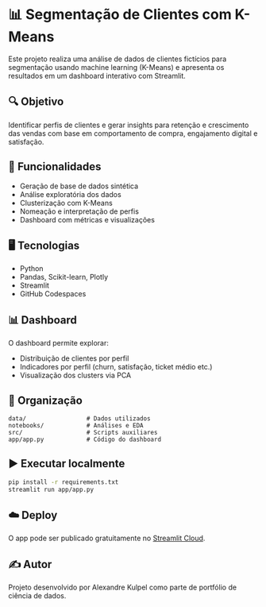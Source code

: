 # 📊 Segmentação de Clientes com K-Means

Este projeto realiza uma análise de dados de clientes fictícios para segmentação usando machine learning (K-Means) e apresenta os resultados em um dashboard interativo com Streamlit.

## 🔍 Objetivo

Identificar perfis de clientes e gerar insights para retenção e crescimento das vendas com base em comportamento de compra, engajamento digital e satisfação.

## 🚀 Funcionalidades

- Geração de base de dados sintética
- Análise exploratória dos dados
- Clusterização com K-Means
- Nomeação e interpretação de perfis
- Dashboard com métricas e visualizações

## 🖥️ Tecnologias

- Python
- Pandas, Scikit-learn, Plotly
- Streamlit
- GitHub Codespaces

## 📊 Dashboard

O dashboard permite explorar:
- Distribuição de clientes por perfil
- Indicadores por perfil (churn, satisfação, ticket médio etc.)
- Visualização dos clusters via PCA

## 📁 Organização

```
data/                 # Dados utilizados
notebooks/            # Análises e EDA
src/                  # Scripts auxiliares
app/app.py            # Código do dashboard
```

## ▶️ Executar localmente

```bash
pip install -r requirements.txt
streamlit run app/app.py
```

## ☁️ Deploy

O app pode ser publicado gratuitamente no [Streamlit Cloud](https://streamlit.io/cloud).

## ✍️ Autor

Projeto desenvolvido por Alexandre Kulpel como parte de portfólio de ciência de dados.


